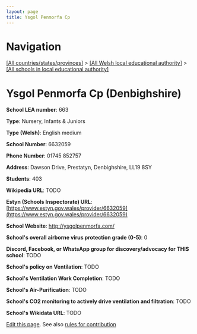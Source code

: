 ```yaml
---
layout: page
title: Ysgol Penmorfa Cp
---
```

# Navigation

[[All countries/states/provinces]](../../..) > [[All Welsh local educational authority]](../..) > [[All schools in local educational authority]](..)

# Ysgol Penmorfa Cp (Denbighshire)

**School LEA number**: 663

**Type**: Nursery, Infants & Juniors

**Type (Welsh)**: English medium

**School Number**: 6632059

**Phone Number**: 01745 852757

**Address**: Dawson Drive, Prestatyn, Denbighshire, LL19 8SY

**Students**: 403

**Wikipedia URL**: TODO

**Estyn (Schools Inspectorate) URL**: [https://www.estyn.gov.wales/provider/6632059](https://www.estyn.gov.wales/provider/6632059)

**School Website**: http://ysgolpenmorfa.com/

**School's overall airborne virus protection grade (0-5)**: 0

**Discord, Facebook, or WhatsApp group for discovery/advocacy for THIS school**: TODO

**School's policy on Ventilation**: TODO

**School's Ventilation Work Completion**: TODO

**School's Air-Purification**: TODO

**School's CO2 monitoring to actively drive ventilation and filtration**: TODO

**School's Wikidata URL**: TODO




[Edit this page](https://github.com/VentilationProject/Wales/edit/prif/./Denbighshire/Ysgol_Penmorfa_Cp.md). See also [rules for contribution](../../../contribution-rules/)